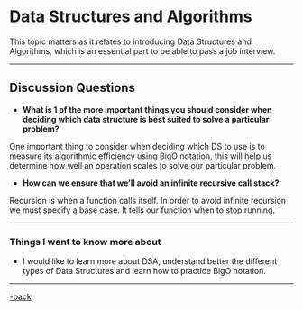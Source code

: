# Data Structures and Algorithms

This topic matters as it relates to introducing Data Structures and Algorithms, which is an essential part to be able to pass a job interview.

---

## Discussion Questions

* **What is 1 of the more important things you should consider when deciding which data structure is best suited to solve a particular problem?**

One important thing to consider when deciding which DS to use is to measure its algorithmic efficiency using BigO notation, this will help us determine how well an operation scales to solve our particular problem.

* **How can we ensure that we’ll avoid an infinite recursive call stack?**

Recursion is when a function calls itself. In order to avoid infinite recursion we must specify a base case. It tells our function when to stop running.

---

### Things I want to know more about

* I would like to learn more about DSA, understand better the different types of Data Structures and learn how to practice BigO notation.

---

[-back](https://alexriverau.github.io/reading-notes/code301)
